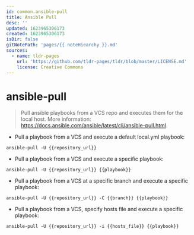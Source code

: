 ```yaml
---
id: common.ansible-pull
title: Ansible Pull
desc: ''
updated: 1623965306173
created: 1623965306173
isDir: false
gitNotePath: 'pages/{{ noteHiearchy }}.md'
sources:
  - name: tldr-pages
    url: 'https://github.com/tldr-pages/tldr/blob/master/LICENSE.md'
    license: Creative Commons
---
```

# ansible-pull

> Pull ansible playbooks from a VCS repo and executes them for the local host.
> More information: <https://docs.ansible.com/ansible/latest/cli/ansible-pull.html>.

- Pull a playbook from a VCS and execute a default local.yml playbook:

`ansible-pull -U {{repository_url}}`

- Pull a playbook from a VCS and execute a specific playbook:

`ansible-pull -U {{repository_url}} {{playbook}}`

- Pull a playbook from a VCS at a specific branch and execute a specific playbook:

`ansible-pull -U {{repository_url}} -C {{branch}} {{playbook}}`

- Pull a playbook from a VCS, specify hosts file and execute a specific playbook:

`ansible-pull -U {{repository_url}} -i {{hosts_file}} {{playbook}}`

